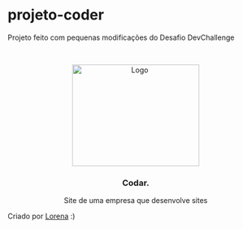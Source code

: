 # projeto-coder
Projeto feito com pequenas modificações do Desafio DevChallenge


<br />
<p align="center">
  <a href="http://www.freepik.com">
    <img src="https://i.ibb.co/stqTkc6/video-call.png" alt="Logo" width="250" height="200">
  </a>

  <h3 align="center">Codar.</h3>
  

  <p align="center">
    Site de uma empresa que desenvolve sites
       
       
 Criado por  <a href="https://github.com/Lorenalgm">Lorena</a> :)
